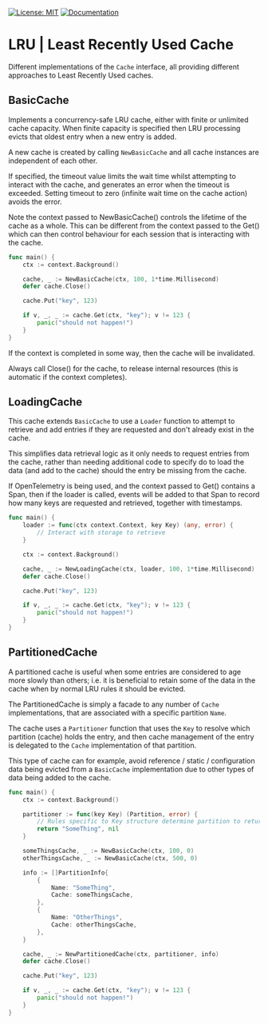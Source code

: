 [![License: MIT](https://img.shields.io/badge/License-MIT-blue.svg)](https://en.wikipedia.org/wiki/MIT_License)
[![Documentation](https://img.shields.io/badge/Documentation-GoDoc-green.svg)](https://godoc.org/github.com/gford1000-go/lru)

# LRU | Least Recently Used Cache

Different implementations of the `Cache` interface, all providing different approaches to Least Recently Used caches.

## BasicCache

Implements a concurrency-safe LRU cache, either with finite or unlimited cache capacity.  When finite capacity is 
specified then LRU processing evicts that oldest entry when a new entry is added.

A new cache is created by calling `NewBasicCache` and all cache instances are
independent of each other.

If specified, the timeout value limits the wait time whilst attempting to interact with the cache, and generates an error when the timeout is exceeded.  Setting timeout to zero (infinite wait time on the cache action) avoids the error.

Note the context passed to NewBasicCache() controls the lifetime of the cache as a whole.  This can be different from the context
passed to the Get() which can then control behaviour for each session that is interacting with the cache.

```go
func main() {
    ctx := context.Background()

    cache, _ := NewBasicCache(ctx, 100, 1*time.Millisecond)
    defer cache.Close()

    cache.Put("key", 123) 

    if v, _, _ := cache.Get(ctx, "key"); v != 123 {
        panic("should not happen!")
    }
}
```

If the context is completed in some way, then the cache will be invalidated.

Always call Close() for the cache, to release internal resources (this is automatic if the context completes).

## LoadingCache

This cache extends `BasicCache` to use a `Loader` function to attempt to retrieve and add entries if they are requested
and don't already exist in the cache.  

This simplifies data retrieval logic as it only needs to request entries from the cache, rather than needing additional
code to specify do to load the data (and add to the cache) should the entry be missing from the cache.

If OpenTelemetry is being used, and the context passed to Get() contains a Span, then if the loader is called, events will
be added to that Span to record how many keys are requested and retrieved, together with timestamps.

```go
func main() {
    loader := func(ctx context.Context, key Key) (any, error) {
        // Interact with storage to retrieve
    }

    ctx := context.Background()

    cache, _ := NewLoadingCache(ctx, loader, 100, 1*time.Millisecond)
    defer cache.Close()

    cache.Put("key", 123) 

    if v, _, _ := cache.Get(ctx, "key"); v != 123 {
        panic("should not happen!")
    }
}
```

## PartitionedCache

A partitioned cache is useful when some entries are considered to age more slowly than others; i.e. it is beneficial to retain some of the data in the cache when by normal LRU rules it should be evicted.

The PartitionedCache is simply a facade to any number of `Cache` implementations, that are associated with a specific partition `Name`.

The cache uses a `Partitioner` function that uses the `Key` to resolve which partition (cache) holds the entry, and then cache management of the entry is delegated to the `Cache` implementation of that partition.

This type of cache can for example, avoid reference / static / configuration data being evicted from a `BasicCache` implementation due to other types of data being added to the cache.

```go
func main() {
    ctx := context.Background()

    partitioner := func(key Key) (Partition, error) {
        // Rules specific to Key structure determine partition to return
        return "SomeThing", nil
    }

    someThingsCache, _ := NewBasicCache(ctx, 100, 0)
    otherThingsCache, _ := NewBasicCache(ctx, 500, 0)

    info := []PartitionInfo{
        {
            Name: "SomeThing", 
            Cache: someThingsCache,
        },
        {
            Name: "OtherThings", 
            Cache: otherThingsCache,
        },
    }

    cache, _ := NewPartitionedCache(ctx, partitioner, info)
    defer cache.Close()

    cache.Put("key", 123) 

    if v, _, _ := cache.Get(ctx, "key"); v != 123 {
        panic("should not happen!")
    }
}
```
